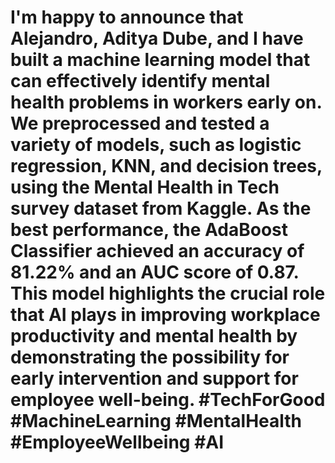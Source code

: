 # I'm happy to announce that Alejandro, Aditya Dube, and I have built a machine learning model that can effectively identify mental health problems in workers early on. We preprocessed and tested a variety of models, such as logistic regression, KNN, and decision trees, using the Mental Health in Tech survey dataset from Kaggle. As the best performance, the AdaBoost Classifier achieved an accuracy of 81.22% and an AUC score of 0.87. This model highlights the crucial role that AI plays in improving workplace productivity and mental health by demonstrating the possibility for early intervention and support for employee well-being. #TechForGood #MachineLearning #MentalHealth #EmployeeWellbeing #AI
